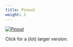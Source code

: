 ```yaml
---
title: Pinout
weight: 2
---
```


<div class="container">

[![Pinout](/docs/oled-pmod/pinout_small.png)](/docs/oled-pmod/pinout.png)

</div>

Click for a (lot) larger version.

